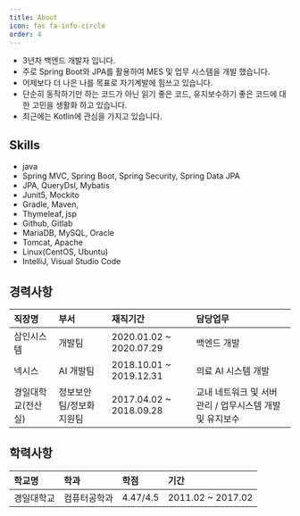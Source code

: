 ```yaml
---
title: About
icon: fas fa-info-circle
order: 4
---
```


- 3년차 백엔드 개발자 입니다.
- 주로 Spring Boot와 JPA를 활용하여 MES 및 업무 시스템을 개발 했습니다.
- 어제보다 더 나은 나를 목표로 자기계발에 힘쓰고 있습니다.
- 단순히 동작하기만 하는 코드가 아닌 읽기 좋은 코드, 유지보수하기 좋은 코드에 대한 고민을 생활화 하고 있습니다.
- 최근에는 Kotlin에 관심을 가지고 있습니다.

## Skills
- java
- Spring MVC, Spring Boot, Spring Security, Spring Data JPA
- JPA, QueryDsl, Mybatis
- Junit5, Mockito
- Gradle, Maven,
- Thymeleaf, jsp
- Github, Gitlab
- MariaDB, MySQL, Oracle
- Tomcat, Apache
- Linux(CentOS, Ubuntu)
- IntelliJ, Visual Studio Code


## 경력사항
| 직장명        | 부서           | 재직기간                    | 담당업무                              |
|:-----------|:-------------|:------------------------|:----------------------------------|
| 삼인시스템      | 개발팀          | 2020.01.02 ~ 2020.07.29 | 백엔드 개발                            |
| 넥시스        | AI 개발팀       | 2018.10.01 ~ 2019.12.31 | 의료 AI 시스템 개발                      |
| 경일대학교(전산실) | 정보보안팀/정보화지원팀 | 2017.04.02 ~ 2018.09.28 | 교내 네트워크 및 서버 관리 / 업무시스템 개발 및 유지보수 |


## 학력사항
| 학교명   | 학과     | 학점       | 기간                |
|:------|:-------|:---------|:------------------|
| 경일대학교 | 컴퓨터공학과 | 4.47/4.5 | 2011.02 ~ 2017.02 |

